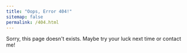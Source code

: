 ```yaml
---
title: "Oops, Error 404!"
sitemap: false
permalink: /404.html
---
```


Sorry, this page doesn't exists. Maybe try your luck next time or contact me!
